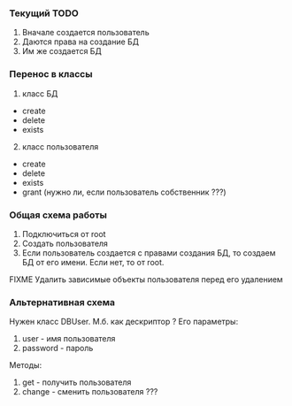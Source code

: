 ### Текущий TODO

1. Вначале создается пользователь
2. Даются права на создание БД
3. Им же создается БД

### Перенос в классы

1. класс БД
  - create
  - delete
  - exists
2. класс пользователя
  - create
  - delete
  - exists
  - grant (нужно ли, если пользователь собственник ???)

### Общая схема работы

1. Подключиться от root
2. Создать пользователя
3. Если пользователь создается с правами создания БД, то создаем БД от его имени. Если нет, то от root.

FIXME Удалить зависимые объекты пользователя перед его удалением

### Альтернативная схема

Нужен класс DBUser. М.б. как дескриптор ?
Его параметры:
1. user - имя пользователя
2. password - пароль

Методы:
1. get - получить пользователя
2. change - сменить пользователя ???